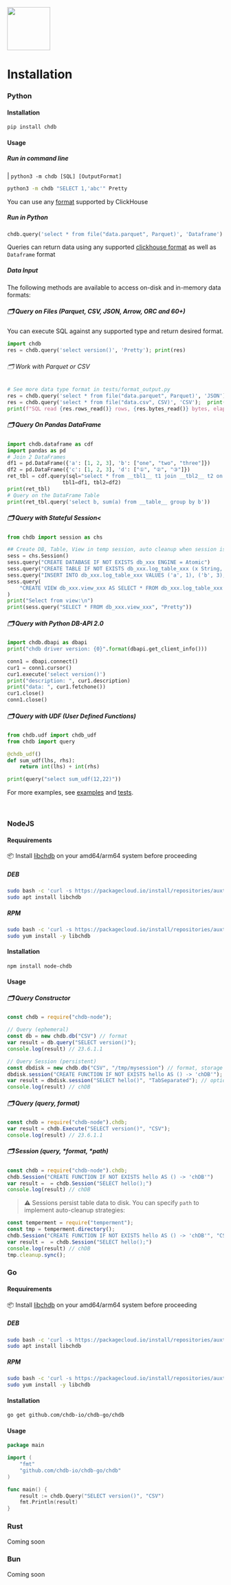 <img src="logo.png" width=100>

# Installation

<!-- tabs:start -->

### **Python**

#### Installation
```bash
pip install chdb
```

#### Usage

##### Run in command line

| `python3 -m chdb [SQL] [OutputFormat]` 

```bash
python3 -m chdb "SELECT 1,'abc'" Pretty
```

You can use any [format](https://clickhouse.com/docs/en/interfaces/formats) supported by ClickHouse


##### Run in Python

```python
chdb.query('select * from file("data.parquet", Parquet)', 'Dataframe')
```
Queries can return data using any supported [clickhouse format](https://clickhouse.com/docs/en/interfaces/formats) as well as `Dataframe` format


##### Data Input
The following methods are available to access on-disk and in-memory data formats:

##### 🗂️ Query on Files _(Parquet, CSV, JSON, Arrow, ORC and 60+)_

You can execute SQL against any supported type and return desired format.

```python
import chdb
res = chdb.query('select version()', 'Pretty'); print(res)
```

###### 🗂️ Work with Parquet or CSV
```python
# See more data type format in tests/format_output.py
res = chdb.query('select * from file("data.parquet", Parquet)', 'JSON'); print(res)
res = chdb.query('select * from file("data.csv", CSV)', 'CSV');  print(res)
print(f"SQL read {res.rows_read()} rows, {res.bytes_read()} bytes, elapsed {res.elapsed()} seconds")
```

##### 🗂️ Query On Pandas DataFrame
```python
import chdb.dataframe as cdf
import pandas as pd
# Join 2 DataFrames
df1 = pd.DataFrame({'a': [1, 2, 3], 'b': ["one", "two", "three"]})
df2 = pd.DataFrame({'c': [1, 2, 3], 'd': ["①", "②", "③"]})
ret_tbl = cdf.query(sql="select * from __tbl1__ t1 join __tbl2__ t2 on t1.a = t2.c",
                  tbl1=df1, tbl2=df2)
print(ret_tbl)
# Query on the DataFrame Table
print(ret_tbl.query('select b, sum(a) from __table__ group by b'))
```

##### 🗂️ Query with Stateful Session<
```python
from chdb import session as chs

## Create DB, Table, View in temp session, auto cleanup when session is deleted.
sess = chs.Session()
sess.query("CREATE DATABASE IF NOT EXISTS db_xxx ENGINE = Atomic")
sess.query("CREATE TABLE IF NOT EXISTS db_xxx.log_table_xxx (x String, y Int) ENGINE = Log;")
sess.query("INSERT INTO db_xxx.log_table_xxx VALUES ('a', 1), ('b', 3), ('c', 2), ('d', 5);")
sess.query(
    "CREATE VIEW db_xxx.view_xxx AS SELECT * FROM db_xxx.log_table_xxx LIMIT 4;"
)
print("Select from view:\n")
print(sess.query("SELECT * FROM db_xxx.view_xxx", "Pretty"))
```

##### 🗂️ Query with Python DB-API 2.0

```python
import chdb.dbapi as dbapi
print("chdb driver version: {0}".format(dbapi.get_client_info()))

conn1 = dbapi.connect()
cur1 = conn1.cursor()
cur1.execute('select version()')
print("description: ", cur1.description)
print("data: ", cur1.fetchone())
cur1.close()
conn1.close()
```

##### 🗂️ Query with UDF (User Defined Functions)

```python
from chdb.udf import chdb_udf
from chdb import query

@chdb_udf()
def sum_udf(lhs, rhs):
    return int(lhs) + int(rhs)

print(query("select sum_udf(12,22)"))
```

For more examples, see [examples](examples) and [tests](tests).

<br>



### **NodeJS**

#### Requuirements

<!-- tabs:start -->
📦 Install [libchdb](https://github.com/metrico/libchdb) on your amd64/arm64 system before proceeding
##### **DEB**
```bash
sudo bash -c 'curl -s https://packagecloud.io/install/repositories/auxten/chdb/script.deb.sh | os=any dist=any bash'
sudo apt install libchdb
```
##### **RPM**
```bash
sudo bash -c 'curl -s https://packagecloud.io/install/repositories/auxten/chdb/script.rpm.sh | os=rpm_any dist=rpm_any bash'
sudo yum install -y libchdb
```
<!-- tabs:end -->


#### Installation
```bash
npm install node-chdb
```

#### Usage

##### 🗂️ Query Constructor
```javascript
const chdb = require("chdb-node");

// Query (ephemeral)
const db = new chdb.db("CSV") // format
var result = db.query("SELECT version()");
console.log(result) // 23.6.1.1

// Query Session (persistent)
const dbdisk = new chdb.db("CSV", "/tmp/mysession") // format, storage path
dbdisk.session("CREATE FUNCTION IF NOT EXISTS hello AS () -> 'chDB'");
var result = dbdisk.session("SELECT hello()", "TabSeparated"); // optional format override
console.log(result) // chDB
```

##### 🗂️ Query _(query, format)_
```javascript
const chdb = require("chdb-node").chdb;
var result = chdb.Execute("SELECT version()", "CSV");
console.log(result) // 23.6.1.1
```

##### 🗂️ Session _(query, *format, *path)_
```javascript
const chdb = require("chdb-node").chdb;
chdb.Session("CREATE FUNCTION IF NOT EXISTS hello AS () -> 'chDB'")
var result =  = chdb.Session("SELECT hello();")
console.log(result) // chDB
```

> ⚠️ Sessions persist table data to disk. You can specify `path` to implement auto-cleanup strategies:
```javascript
const temperment = require("temperment");
const tmp = temperment.directory();
chdb.Session("CREATE FUNCTION IF NOT EXISTS hello AS () -> 'chDB'", "CSV", tmp)
var result =  = chdb.Session("SELECT hello();")
console.log(result) // chDB
tmp.cleanup.sync();
```

### **Go**

#### Requuirements

<!-- tabs:start -->
📦 Install [libchdb](https://github.com/metrico/libchdb) on your amd64/arm64 system before proceeding
##### **DEB**
```bash
sudo bash -c 'curl -s https://packagecloud.io/install/repositories/auxten/chdb/script.deb.sh | os=any dist=any bash'
sudo apt install libchdb
```
##### **RPM**
```bash
sudo bash -c 'curl -s https://packagecloud.io/install/repositories/auxten/chdb/script.rpm.sh | os=rpm_any dist=rpm_any bash'
sudo yum install -y libchdb
```
<!-- tabs:end -->

#### Installation
```bash
go get github.com/chdb-io/chdb-go/chdb
```

#### Usage
```go
package main

import (
    "fmt"
    "github.com/chdb-io/chdb-go/chdb"
)

func main() {
    result := chdb.Query("SELECT version()", "CSV")
    fmt.Println(result)
}
```

### **Rust**

Coming soon

### **Bun**

Coming soon

<!-- tabs:end -->
